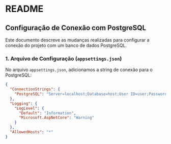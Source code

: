 # README

## Configuração de Conexão com PostgreSQL

Este documento descreve as mudanças realizadas para configurar a conexão do projeto com um banco de dados PostgreSQL.

### 1. **Arquivo de Configuração (`appsettings.json`)**

No arquivo `appsettings.json`, adicionamos a string de conexão para o PostgreSQL:

```json
{
  "ConnectionStrings": {
    "PostgreSQL": "Server=localhost;Database=host;User ID=user;Password=54321;Port=5432;"
  },
  "Logging": {
    "LogLevel": {
      "Default": "Information",
      "Microsoft.AspNetCore": "Warning"
    }
  },
  "AllowedHosts": "*"
}
